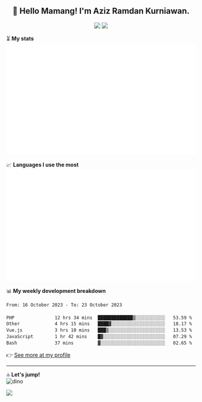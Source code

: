 <h2 align="center">👋 Hello Mamang! I'm Aziz Ramdan Kurniawan.</h2>  
<p align="center">
  <img src="https://komarev.com/ghpvc/?username=azizramdan">
  <img src="https://wakatime.com/badge/user/90056fa0-4c31-4eca-954e-2a3ac05896f9.svg">
</p>
    
⏳ **My stats**  
![](https://raw.githubusercontent.com/azizramdan/github-stats/master/generated/overview.svg#gh-dark-mode-only)

📈 **Languages I use the most**  
![](https://raw.githubusercontent.com/azizramdan/github-stats/master/generated/languages.svg#gh-dark-mode-only)

📊 **My weekly development breakdown**
<!--START_SECTION:waka-->

```txt
From: 16 October 2023 - To: 23 October 2023

PHP               12 hrs 34 mins  █████████████▒░░░░░░░░░░░   53.59 %
Other             4 hrs 15 mins   ████▓░░░░░░░░░░░░░░░░░░░░   18.17 %
Vue.js            3 hrs 10 mins   ███▒░░░░░░░░░░░░░░░░░░░░░   13.53 %
JavaScript        1 hr 42 mins    █▓░░░░░░░░░░░░░░░░░░░░░░░   07.29 %
Bash              37 mins         ▓░░░░░░░░░░░░░░░░░░░░░░░░   02.65 %
```

<!--END_SECTION:waka-->
👉 [See more at my profile](https://wakatime.com/@azizramdan)
***
🔝 **Let's jump!**  
![dino](https://raw.githubusercontent.com/azizramdan/azizramdan/master/dino.gif)  

![](https://hit.yhype.me/github/profile?user_id=27954794)
